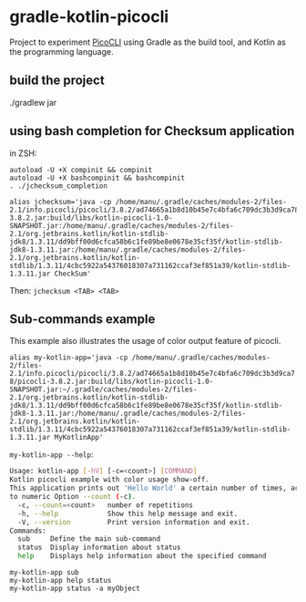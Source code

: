# gradle-kotlin-picocli
Project to experiment [PicoCLI](https://picocli.info) using Gradle as the build tool, and Kotlin as the programming language.

## build the project
./gradlew jar

## using bash completion for Checksum application
in ZSH:
```
autoload -U +X compinit && compinit
autoload -U +X bashcompinit && bashcompinit
. ./jchecksum_completion

alias jchecksum='java -cp /home/manu/.gradle/caches/modules-2/files-2.1/info.picocli/picocli/3.8.2/ad74665a1b8d10b45e7c4bfa6c709dc3b3d9ca78/picocli-3.8.2.jar:build/libs/kotlin-picocli-1.0-SNAPSHOT.jar:/home/manu/.gradle/caches/modules-2/files-2.1/org.jetbrains.kotlin/kotlin-stdlib-jdk8/1.3.11/dd9bff00d6cfca58b6c1fe89be8e0678e35cf35f/kotlin-stdlib-jdk8-1.3.11.jar:/home/manu/.gradle/caches/modules-2/files-2.1/org.jetbrains.kotlin/kotlin-stdlib/1.3.11/4cbc5922a54376018307a731162ccaf3ef851a39/kotlin-stdlib-1.3.11.jar CheckSum'
```
Then:
`jchecksum <TAB> <TAB>`


## Sub-commands example

This example also illustrates the usage of color output feature of picocli.

`alias my-kotlin-app='java -cp /home/manu/.gradle/caches/modules-2/files-2.1/info.picocli/picocli/3.8.2/ad74665a1b8d10b45e7c4bfa6c709dc3b3d9ca78/picocli-3.8.2.jar:build/libs/kotlin-picocli-1.0-SNAPSHOT.jar:~/.gradle/caches/modules-2/files-2.1/org.jetbrains.kotlin/kotlin-stdlib-jdk8/1.3.11/dd9bff00d6cfca58b6c1fe89be8e0678e35cf35f/kotlin-stdlib-jdk8-1.3.11.jar:/home/manu/.gradle/caches/modules-2/files-2.1/org.jetbrains.kotlin/kotlin-stdlib/1.3.11/4cbc5922a54376018307a731162ccaf3ef851a39/kotlin-stdlib-1.3.11.jar MyKotlinApp'`

`my-kotlin-app --help`:
```bash
Usage: kotlin-app [-hV] [-c=<count>] [COMMAND]
Kotlin picocli example with color usage show-off.
This application prints out 'Hello World' a certain number of times, according
to numeric Option --count (-c).
  -c, --count=<count>   number of repetitions
  -h, --help            Show this help message and exit.
  -V, --version         Print version information and exit.
Commands:
  sub     Define the main sub-command
  status  Display information about status
  help    Displays help information about the specified command
```

```
my-kotlin-app sub
my-kotlin-app help status
my-kotlin-app status -a myObject
```